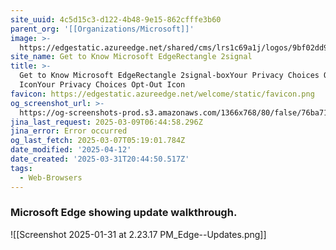 ```yaml
---
site_uuid: 4c5d15c3-d122-4b48-9e15-862cfffe3b60
parent_org: '[[Organizations/Microsoft]]'
image: >-
  https://edgestatic.azureedge.net/shared/cms/lrs1c69a1j/logos/9bf02dd94ea34924aa15548eef82ed24-png-w231.webp
site_name: Get to Know Microsoft EdgeRectangle 2signal
title: >-
  Get to Know Microsoft EdgeRectangle 2signal-boxYour Privacy Choices Opt-Out
  IconYour Privacy Choices Opt-Out Icon
favicon: https://edgestatic.azureedge.net/welcome/static/favicon.png
og_screenshot_url: >-
  https://og-screenshots-prod.s3.amazonaws.com/1366x768/80/false/76ba71ece8c53c686d8b27f4046552c41a072811cf81cc488e322095c192e981.jpeg
jina_last_request: 2025-03-09T06:44:58.296Z
jina_error: Error occurred
og_last_fetch: 2025-03-07T05:19:01.784Z
date_modified: '2025-04-12'
date_created: '2025-03-31T20:44:50.517Z'
tags:
  - Web-Browsers
---
```













































### Microsoft Edge showing update walkthrough. 
![[Screenshot 2025-01-31 at 2.23.17 PM_Edge--Updates.png]]
